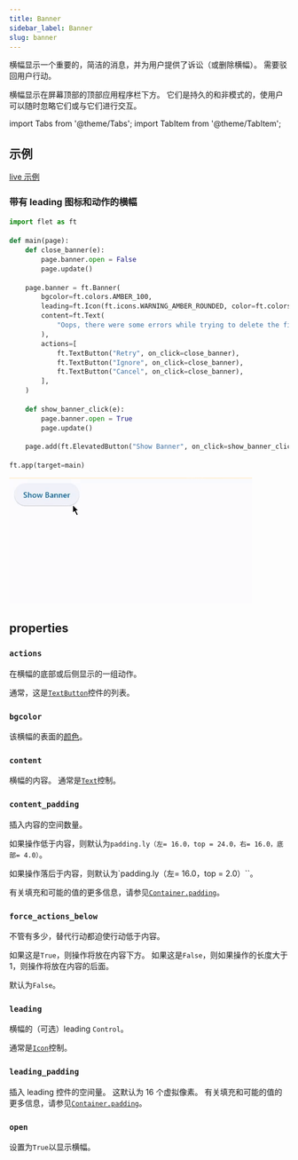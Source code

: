 ```yaml
---
title: Banner
sidebar_label: Banner
slug: banner
---
```


横幅显示一个重要的，简洁的消息，并为用户提供了诉讼（或删除横幅）。 需要驳回用户行动。

横幅显示在屏幕顶部的顶部应用程序栏下方。 它们是持久的和非模式的，使用户可以随时忽略它们或与它们进行交互。

import Tabs from '@theme/Tabs';
import TabItem from '@theme/TabItem';

## 示例

[live 示例](https://flet-controls-gallery.fly.dev/dialogs/banner)

### 带有 leading 图标和动作的横幅

<Tabs groupId="language">
  <TabItem value="python" label="Python" default>

```python
import flet as ft

def main(page):
    def close_banner(e):
        page.banner.open = False
        page.update()

    page.banner = ft.Banner(
        bgcolor=ft.colors.AMBER_100,
        leading=ft.Icon(ft.icons.WARNING_AMBER_ROUNDED, color=ft.colors.AMBER, size=40),
        content=ft.Text(
            "Oops, there were some errors while trying to delete the file. What would you like me to do?"
        ),
        actions=[
            ft.TextButton("Retry", on_click=close_banner),
            ft.TextButton("Ignore", on_click=close_banner),
            ft.TextButton("Cancel", on_click=close_banner),
        ],
    )

    def show_banner_click(e):
        page.banner.open = True
        page.update()

    page.add(ft.ElevatedButton("Show Banner", on_click=show_banner_click))

ft.app(target=main)
```

  </TabItem>
</Tabs>

<img src="/img/docs/controls/banner/banner-with-custom-content.gif" className="screenshot-40"/>

## properties

### `actions`

在横幅的底部或后侧显示的一组动作。

通常，这是[`TextButton`](textbutton)控件的列表。

### `bgcolor`

该横幅的表面的[颜色](/docs/guides/python/colors)。

### `content`

横幅的内容。 通常是[`Text`](text)控制。

### `content_padding`

插入内容的空间数量。

如果操作低于内容，则默认为`padding.ly（左= 16.0，top = 24.0，右= 16.0，底部= 4.0）`。

如果操作落后于内容，则默认为`padding.ly（左= 16.0，top = 2.0）``。

有关填充和可能的值的更多信息，请参见[`Container.padding`](container#padding)。

### `force_actions_below`

不管有多少，替代行动都迫使行动低于内容。

如果这是`True`，则操作将放在内容下方。 如果这是`False`，则如果操作的长度大于 1，则操作将放在内容的后面。

默认为`False`。

### `leading`

横幅的（可选）leading `Control`。

通常是[`Icon`](icon)控制。

### `leading_padding`

插入 leading 控件的空间量。 这默认为 16 个虚拟像素。 有关填充和可能的值的更多信息，请参见[`Container.padding`](container#padding)。

### `open`

设置为`True`以显示横幅。
